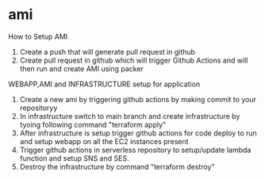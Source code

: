# ami

How to Setup AMI

1. Create a push that will generate pull request in github
2. Create pull request in github which will trigger Github Actions and will then run and create AMI using packer




WEBAPP,AMI and INFRASTRUCTURE setup for application

1. Create a new ami by triggering github actions by making commit to your repositoryy
2. In infrastructure switch to main branch and create infrastructure by tyoing following command "terraform apply"
3. After infrastructure is setup trigger github actions for code deploy to run and setup webapp on all the EC2 instances present
4. Trigger github actions in serverless repository to setup/update lambda function and setup SNS and SES.
5. Destroy the infrastructure by command "terraform destroy"

